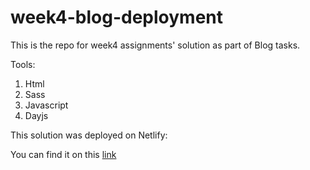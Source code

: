 # week4-blog-deployment
This is the repo for week4 assignments' solution as part of Blog tasks. 

Tools:
1. Html
2. Sass
3. Javascript
4. Dayjs

This solution was deployed on Netlify:

You can find it on this [link](https://week4-blog-deployment.netlify.app)
